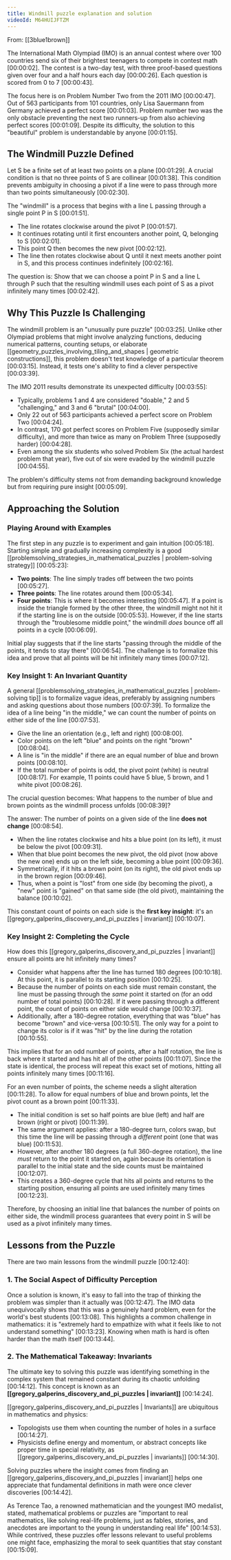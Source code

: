 ```yaml
---
title: Windmill puzzle explanation and solution
videoId: M64HUIJFTZM
---
```


From: [[3blue1brown]] <br/> 

The International Math Olympiad (IMO) is an annual contest where over 100 countries send six of their brightest teenagers to compete in contest math <a class="yt-timestamp" data-t="00:00:02">[00:00:02]</a>. The contest is a two-day test, with three proof-based questions given over four and a half hours each day <a class="yt-timestamp" data-t="00:00:26">[00:00:26]</a>. Each question is scored from 0 to 7 <a class="yt-timestamp" data-t="00:00:43">[00:00:43]</a>.

The focus here is on Problem Number Two from the 2011 IMO <a class="yt-timestamp" data-t="00:00:47">[00:00:47]</a>. Out of 563 participants from 101 countries, only Lisa Sauermann from Germany achieved a perfect score <a class="yt-timestamp" data-t="00:01:03">[00:01:03]</a>. Problem number two was the only obstacle preventing the next two runners-up from also achieving perfect scores <a class="yt-timestamp" data-t="00:01:09">[00:01:09]</a>. Despite its difficulty, the solution to this "beautiful" problem is understandable by anyone <a class="yt-timestamp" data-t="00:01:15">[00:01:15]</a>.

## The Windmill Puzzle Defined

Let S be a finite set of at least two points on a plane <a class="yt-timestamp" data-t="00:01:29">[00:01:29]</a>. A crucial condition is that no three points of S are collinear <a class="yt-timestamp" data-t="00:01:38">[00:01:38]</a>. This condition prevents ambiguity in choosing a pivot if a line were to pass through more than two points simultaneously <a class="yt-timestamp" data-t="00:02:30">[00:02:30]</a>.

The "windmill" is a process that begins with a line L passing through a single point P in S <a class="yt-timestamp" data-t="00:01:51">[00:01:51]</a>.
*   The line rotates clockwise around the pivot P <a class="yt-timestamp" data-t="00:01:57">[00:01:57]</a>.
*   It continues rotating until it first encounters another point, Q, belonging to S <a class="yt-timestamp" data-t="00:02:01">[00:02:01]</a>.
*   This point Q then becomes the new pivot <a class="yt-timestamp" data-t="00:02:12">[00:02:12]</a>.
*   The line then rotates clockwise about Q until it next meets another point in S, and this process continues indefinitely <a class="yt-timestamp" data-t="00:02:16">[00:02:16]</a>.

The question is: Show that we can choose a point P in S and a line L through P such that the resulting windmill uses each point of S as a pivot infinitely many times <a class="yt-timestamp" data-t="00:02:42">[00:02:42]</a>.

## Why This Puzzle Is Challenging

The windmill problem is an "unusually pure puzzle" <a class="yt-timestamp" data-t="00:03:25">[00:03:25]</a>. Unlike other Olympiad problems that might involve analyzing functions, deducing numerical patterns, counting setups, or elaborate [[geometry_puzzles_involving_tiling_and_shapes | geometric constructions]], this problem doesn't test knowledge of a particular theorem <a class="yt-timestamp" data-t="00:03:15">[00:03:15]</a>. Instead, it tests one's ability to find a clever perspective <a class="yt-timestamp" data-t="00:03:39">[00:03:39]</a>.

The IMO 2011 results demonstrate its unexpected difficulty <a class="yt-timestamp" data-t="00:03:55">[00:03:55]</a>:
*   Typically, problems 1 and 4 are considered "doable," 2 and 5 "challenging," and 3 and 6 "brutal" <a class="yt-timestamp" data-t="00:04:00">[00:04:00]</a>.
*   Only 22 out of 563 participants achieved a perfect score on Problem Two <a class="yt-timestamp" data-t="00:04:24">[00:04:24]</a>.
*   In contrast, 170 got perfect scores on Problem Five (supposedly similar difficulty), and more than twice as many on Problem Three (supposedly harder) <a class="yt-timestamp" data-t="00:04:28">[00:04:28]</a>.
*   Even among the six students who solved Problem Six (the actual hardest problem that year), five out of six were evaded by the windmill puzzle <a class="yt-timestamp" data-t="00:04:55">[00:04:55]</a>.

The problem's difficulty stems not from demanding background knowledge but from requiring pure insight <a class="yt-timestamp" data-t="00:05:09">[00:05:09]</a>.

## Approaching the Solution

### Playing Around with Examples

The first step in any puzzle is to experiment and gain intuition <a class="yt-timestamp" data-t="00:05:18">[00:05:18]</a>. Starting simple and gradually increasing complexity is a good [[problemsolving_strategies_in_mathematical_puzzles | problem-solving strategy]] <a class="yt-timestamp" data-t="00:05:23">[00:05:23]</a>:
*   **Two points**: The line simply trades off between the two points <a class="yt-timestamp" data-t="00:05:27">[00:05:27]</a>.
*   **Three points**: The line rotates around them <a class="yt-timestamp" data-t="00:05:34">[00:05:34]</a>.
*   **Four points**: This is where it becomes interesting <a class="yt-timestamp" data-t="00:05:47">[00:05:47]</a>. If a point is inside the triangle formed by the other three, the windmill might not hit it if the starting line is on the outside <a class="yt-timestamp" data-t="00:05:53">[00:05:53]</a>. However, if the line starts through the "troublesome middle point," the windmill *does* bounce off all points in a cycle <a class="yt-timestamp" data-t="00:06:09">[00:06:09]</a>.

Initial play suggests that if the line starts "passing through the middle of the points, it tends to stay there" <a class="yt-timestamp" data-t="00:06:54">[00:06:54]</a>. The challenge is to formalize this idea and prove that all points will be hit infinitely many times <a class="yt-timestamp" data-t="00:07:12">[00:07:12]</a>.

### Key Insight 1: An Invariant Quantity

A general [[problemsolving_strategies_in_mathematical_puzzles | problem-solving tip]] is to formalize vague ideas, preferably by assigning numbers and asking questions about those numbers <a class="yt-timestamp" data-t="00:07:39">[00:07:39]</a>. To formalize the idea of a line being "in the middle," we can count the number of points on either side of the line <a class="yt-timestamp" data-t="00:07:53">[00:07:53]</a>.

*   Give the line an orientation (e.g., left and right) <a class="yt-timestamp" data-t="00:08:00">[00:08:00]</a>.
*   Color points on the left "blue" and points on the right "brown" <a class="yt-timestamp" data-t="00:08:04">[00:08:04]</a>.
*   A line is "in the middle" if there are an equal number of blue and brown points <a class="yt-timestamp" data-t="00:08:10">[00:08:10]</a>.
*   If the total number of points is odd, the pivot point (white) is neutral <a class="yt-timestamp" data-t="00:08:17">[00:08:17]</a>. For example, 11 points could have 5 blue, 5 brown, and 1 white pivot <a class="yt-timestamp" data-t="00:08:26">[00:08:26]</a>.

The crucial question becomes: What happens to the number of blue and brown points as the windmill process unfolds <a class="yt-timestamp" data-t="00:08:39">[00:08:39]</a>?

The answer: The number of points on a given side of the line **does not change** <a class="yt-timestamp" data-t="00:08:54">[00:08:54]</a>.
*   When the line rotates clockwise and hits a blue point (on its left), it must be below the pivot <a class="yt-timestamp" data-t="00:09:31">[00:09:31]</a>.
*   When that blue point becomes the new pivot, the old pivot (now above the new one) ends up on the left side, becoming a blue point <a class="yt-timestamp" data-t="00:09:36">[00:09:36]</a>.
*   Symmetrically, if it hits a brown point (on its right), the old pivot ends up in the brown region <a class="yt-timestamp" data-t="00:09:46">[00:09:46]</a>.
*   Thus, when a point is "lost" from one side (by becoming the pivot), a "new" point is "gained" on that same side (the old pivot), maintaining the balance <a class="yt-timestamp" data-t="00:10:02">[00:10:02]</a>.

This constant count of points on each side is the **first key insight**: it's an [[gregory_galperins_discovery_and_pi_puzzles | invariant]] <a class="yt-timestamp" data-t="00:10:07">[00:10:07]</a>.

### Key Insight 2: Completing the Cycle

How does this [[gregory_galperins_discovery_and_pi_puzzles | invariant]] ensure all points are hit infinitely many times?
*   Consider what happens after the line has turned 180 degrees <a class="yt-timestamp" data-t="00:10:18">[00:10:18]</a>. At this point, it is parallel to its starting position <a class="yt-timestamp" data-t="00:10:25">[00:10:25]</a>.
*   Because the number of points on each side must remain constant, the line must be passing through the *same* point it started on (for an odd number of total points) <a class="yt-timestamp" data-t="00:10:28">[00:10:28]</a>. If it were passing through a different point, the count of points on either side would change <a class="yt-timestamp" data-t="00:10:37">[00:10:37]</a>.
*   Additionally, after a 180-degree rotation, everything that was "blue" has become "brown" and vice-versa <a class="yt-timestamp" data-t="00:10:51">[00:10:51]</a>. The only way for a point to change its color is if it was "hit" by the line during the rotation <a class="yt-timestamp" data-t="00:10:55">[00:10:55]</a>.

This implies that for an odd number of points, after a half rotation, the line is back where it started and has hit all of the other points <a class="yt-timestamp" data-t="00:11:07">[00:11:07]</a>. Since the state is identical, the process will repeat this exact set of motions, hitting all points infinitely many times <a class="yt-timestamp" data-t="00:11:16">[00:11:16]</a>.

For an even number of points, the scheme needs a slight alteration <a class="yt-timestamp" data-t="00:11:28">[00:11:28]</a>. To allow for equal numbers of blue and brown points, let the pivot count as a brown point <a class="yt-timestamp" data-t="00:11:33">[00:11:33]</a>.
*   The initial condition is set so half points are blue (left) and half are brown (right or pivot) <a class="yt-timestamp" data-t="00:11:39">[00:11:39]</a>.
*   The same argument applies: after a 180-degree turn, colors swap, but this time the line will be passing through a *different* point (one that was blue) <a class="yt-timestamp" data-t="00:11:53">[00:11:53]</a>.
*   However, after another 180 degrees (a full 360-degree rotation), the line *must* return to the point it started on, again because its orientation is parallel to the initial state and the side counts must be maintained <a class="yt-timestamp" data-t="00:12:07">[00:12:07]</a>.
*   This creates a 360-degree cycle that hits all points and returns to the starting position, ensuring all points are used infinitely many times <a class="yt-timestamp" data-t="00:12:23">[00:12:23]</a>.

Therefore, by choosing an initial line that balances the number of points on either side, the windmill process guarantees that every point in S will be used as a pivot infinitely many times.

## Lessons from the Puzzle

There are two main lessons from the windmill puzzle <a class="yt-timestamp" data-t="00:12:40">[00:12:40]</a>:

### 1. The Social Aspect of Difficulty Perception
Once a solution is known, it's easy to fall into the trap of thinking the problem was simpler than it actually was <a class="yt-timestamp" data-t="00:12:47">[00:12:47]</a>. The IMO data unequivocally shows that this was a genuinely hard problem, even for the world's best students <a class="yt-timestamp" data-t="00:13:08">[00:13:08]</a>. This highlights a common challenge in mathematics: it is "extremely hard to empathize with what it feels like to not understand something" <a class="yt-timestamp" data-t="00:13:23">[00:13:23]</a>. Knowing when math is hard is often harder than the math itself <a class="yt-timestamp" data-t="00:13:44">[00:13:44]</a>.

### 2. The Mathematical Takeaway: Invariants
The ultimate key to solving this puzzle was identifying something in the complex system that remained constant during its chaotic unfolding <a class="yt-timestamp" data-t="00:14:12">[00:14:12]</a>. This concept is known as an **[[gregory_galperins_discovery_and_pi_puzzles | invariant]]** <a class="yt-timestamp" data-t="00:14:24">[00:14:24]</a>.

[[gregory_galperins_discovery_and_pi_puzzles | Invariants]] are ubiquitous in mathematics and physics:
*   Topologists use them when counting the number of holes in a surface <a class="yt-timestamp" data-t="00:14:27">[00:14:27]</a>.
*   Physicists define energy and momentum, or abstract concepts like proper time in special relativity, as [[gregory_galperins_discovery_and_pi_puzzles | invariants]] <a class="yt-timestamp" data-t="00:14:30">[00:14:30]</a>.

Solving puzzles where the insight comes from finding an [[gregory_galperins_discovery_and_pi_puzzles | invariant]] helps one appreciate that fundamental definitions in math were once clever discoveries <a class="yt-timestamp" data-t="00:14:42">[00:14:42]</a>.

As Terence Tao, a renowned mathematician and the youngest IMO medalist, stated, mathematical problems or puzzles are "important to real mathematics, like solving real-life problems, just as fables, stories, and anecdotes are important to the young in understanding real life" <a class="yt-timestamp" data-t="00:14:53">[00:14:53]</a>. While contrived, these puzzles offer lessons relevant to useful problems one might face, emphasizing the moral to seek quantities that stay constant <a class="yt-timestamp" data-t="00:15:09">[00:15:09]</a>.
